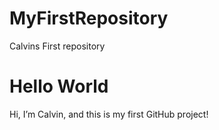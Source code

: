 # MyFirstRepository
Calvins First repository
# Hello World

Hi, I’m Calvin, and this is my first GitHub project!
